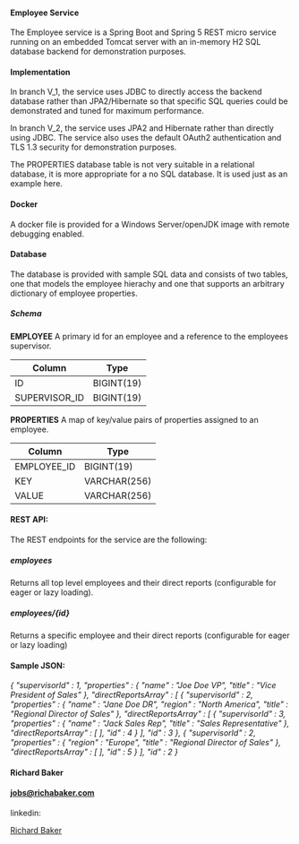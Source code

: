 #### Employee Service

The Employee service is a Spring Boot and Spring 5 REST micro service running on an embedded Tomcat server with an in-memory H2 SQL database backend for demonstration purposes.

#### Implementation
In branch V_1, the service uses JDBC to directly access the backend database rather than JPA2/Hibernate so that specific SQL queries could be demonstrated and tuned for maximum performance.

In branch V_2, the service uses JPA2 and Hibernate rather than directly using JDBC.  The service also uses the default OAuth2 authentication and TLS 1.3 security for demonstration purposes.

The PROPERTIES database table is not very suitable in a relational database, it is more appropriate for a no SQL database.  It is used just as an example here.

#### Docker

A docker file is provided for a Windows Server/openJDK image with remote debugging enabled.

#### Database
The database is provided with sample SQL data and consists of two tables, one that models the employee hierachy and one that supports an arbitrary dictionary of employee properties.  

##### Schema
**EMPLOYEE**
A primary id for an employee and a reference to the employees supervisor.

| Column        | Type          |
| ------------- | ------------- |
| ID            | BIGINT(19)    |
| SUPERVISOR_ID | BIGINT(19)    |

**PROPERTIES**
A map of key/value pairs of properties assigned to an employee.

| Column        | Type          |
| ------------- | ------------- |
| EMPLOYEE_ID   | BIGINT(19)    |
| KEY           | VARCHAR(256)  |
| VALUE         | VARCHAR(256)  |

#### REST API:

The REST endpoints for the service are the following:

##### employees

Returns all top level employees and their direct reports (configurable for eager or lazy loading).


##### employees/{id}

Returns a specific employee and their direct reports (configurable for eager or lazy loading)

#### Sample JSON:

_{
   "supervisorId" : 1,
   "properties" : {
     "name" : "Joe Doe VP",
     "title" : "Vice President of Sales"
   },
   "directReportsArray" : [ {
     "supervisorId" : 2,
     "properties" : {
       "name" : "Jane Doe DR",
       "region" : "North America",
       "title" : "Regional Director of Sales"
     },
     "directReportsArray" : [ {
       "supervisorId" : 3,
       "properties" : {
         "name" : "Jack Sales Rep",
         "title" : "Sales Representative"
       },
       "directReportsArray" : [ ],
       "id" : 4
     } ],
     "id" : 3
   }, {
     "supervisorId" : 2,
     "properties" : {
       "region" : "Europe",
       "title" : "Regional Director of Sales"
     },
     "directReportsArray" : [ ],
     "id" : 5
   } ],
   "id" : 2
 }_
 
#### Richard Baker

#### jobs@richabaker.com 

linkedin: <div class="LI-profile-badge"  data-version="v1" data-size="large" data-locale="en_US" data-type="vertical" data-theme="dark" data-vanity="richard-baker-a71bb827"><a class="LI-simple-link" href='https://www.linkedin.com/in/richard-baker-a71bb827?trk=profile-badge'>Richard Baker</a></div>